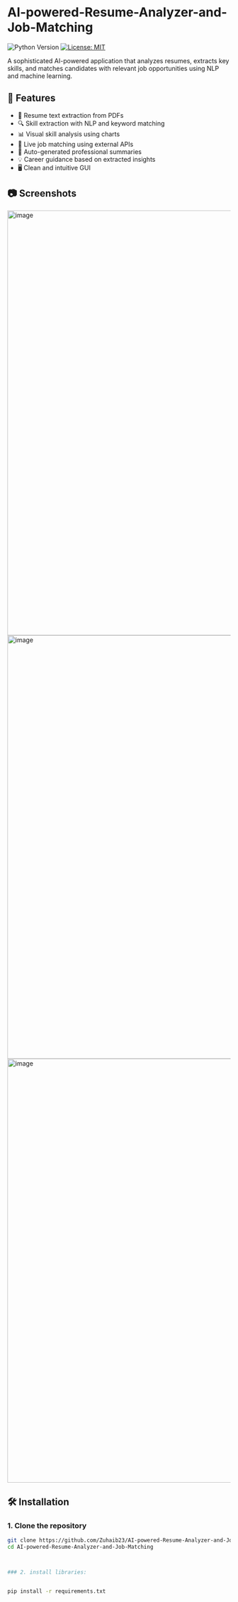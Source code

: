 # AI-powered-Resume-Analyzer-and-Job-Matching


![Python Version](https://img.shields.io/badge/python-3.7+-blue.svg)
[![License: MIT](https://img.shields.io/badge/License-MIT-yellow.svg)](LICENSE)

A sophisticated AI-powered application that analyzes resumes, extracts key skills, and matches candidates with relevant job opportunities using NLP and machine learning.

## 🚀 Features

- 📄 Resume text extraction from PDFs
- 🔍 Skill extraction with NLP and keyword matching
- 📊 Visual skill analysis using charts
- 💼 Live job matching using external APIs
- 📝 Auto-generated professional summaries
- 💡 Career guidance based on extracted insights
- 🖥️ Clean and intuitive GUI

## 📷 Screenshots



<img width="958" alt="image" src="https://github.com/user-attachments/assets/e4c71cb0-7a68-402a-8219-08d613c67fc7" />
<img width="955" alt="image" src="https://github.com/user-attachments/assets/fe905f41-66fe-467e-a3fa-bfff20f55b73" />
<img width="956" alt="image" src="https://github.com/user-attachments/assets/2df0f31a-aa86-4af2-93d0-e2e2fd442df9" />




## 🛠️ Installation

### 1. Clone the repository
```bash
git clone https://github.com/Zuhaib23/AI-powered-Resume-Analyzer-and-Job-Matching.git
cd AI-powered-Resume-Analyzer-and-Job-Matching



### 2. install libraries:


pip install -r requirements.txt

